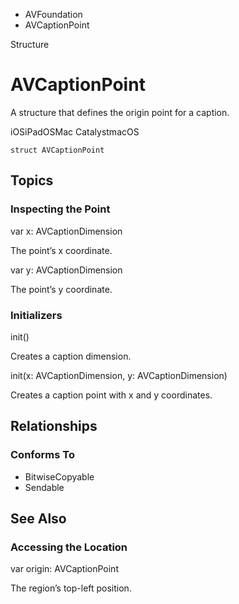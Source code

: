 

- AVFoundation
-  AVCaptionPoint 

Structure

# AVCaptionPoint

A structure that defines the origin point for a caption.

iOSiPadOSMac CatalystmacOS

``` source
struct AVCaptionPoint
```

## Topics

### Inspecting the Point

var x: AVCaptionDimension

The point’s x coordinate.

var y: AVCaptionDimension

The point’s y coordinate.

### Initializers

init()

Creates a caption dimension.

init(x: AVCaptionDimension, y: AVCaptionDimension)

Creates a caption point with x and y coordinates.

## Relationships

### Conforms To

- BitwiseCopyable
- Sendable

## See Also

### Accessing the Location

var origin: AVCaptionPoint

The region’s top-left position.

